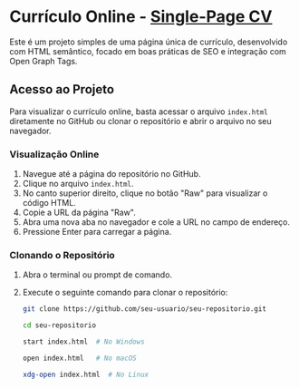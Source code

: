 # Currículo Online - [Single-Page CV](https://roadmap.sh/projects/single-page-cv)


Este é um projeto simples de uma página única de currículo, desenvolvido com HTML semântico, focado em boas práticas de SEO e integração com Open Graph Tags. 
## Acesso ao Projeto

Para visualizar o currículo online, basta acessar o arquivo `index.html` diretamente no GitHub ou clonar o repositório e abrir o arquivo no seu navegador.

### Visualização Online

1. Navegue até a página do repositório no GitHub.
2. Clique no arquivo `index.html`.
3. No canto superior direito, clique no botão "Raw" para visualizar o código HTML.
4. Copie a URL da página "Raw".
5. Abra uma nova aba no navegador e cole a URL no campo de endereço.
6. Pressione Enter para carregar a página.

### Clonando o Repositório

1. Abra o terminal ou prompt de comando.
2. Execute o seguinte comando para clonar o repositório:

   ```bash
   git clone https://github.com/seu-usuario/seu-repositorio.git
   ```
   ```bash
   cd seu-repositorio
   ```
    ```bash
   start index.html  # No Windows
   ```
   ```bash
   open index.html   # No macOS
   ```
   ```bash
   xdg-open index.html  # No Linux
   ``` 
